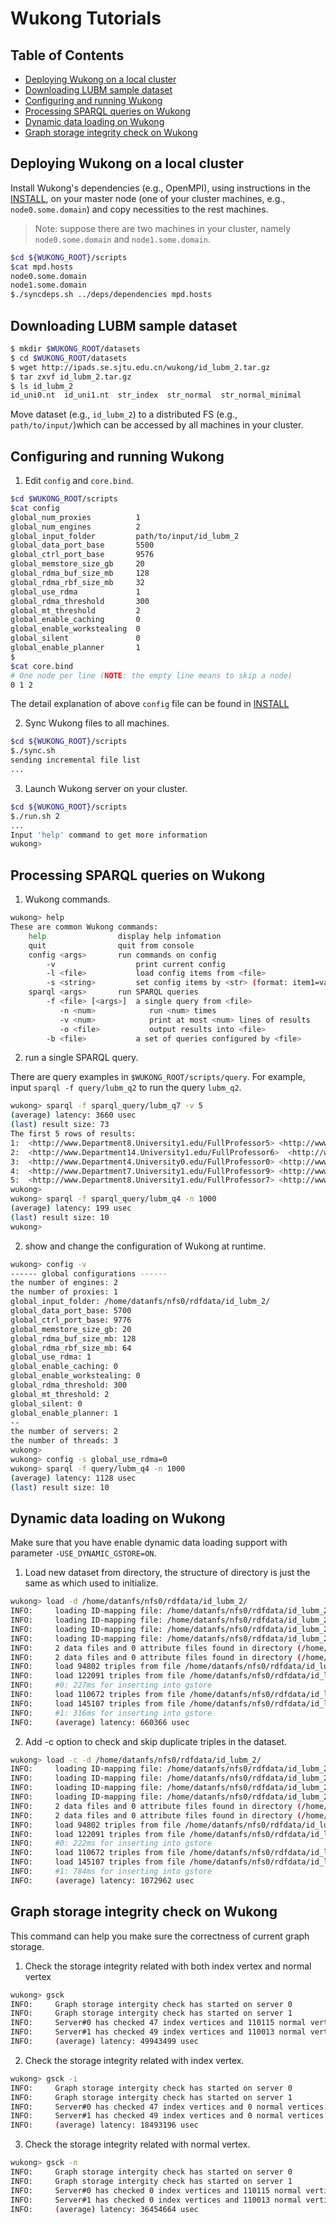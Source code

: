 # Wukong Tutorials

## Table of Contents

* [Deploying Wukong on a local cluster](#cluster)
* [Downloading LUBM sample dataset](#data)
* [Configuring and running Wukong](#run)
* [Processing SPARQL queries on Wukong](#query)
* [Dynamic data loading on Wukong](#load)
* [Graph storage integrity check on Wukong](#check)


<a name="cluster"></a>
## Deploying Wukong on a local cluster

Install Wukong's dependencies (e.g., OpenMPI), using instructions in the [INSTALL](./INSTALL.md#dep), on your master node (one of your cluster machines, e.g., `node0.some.domain`) and copy necessities to the rest machines.

> Note: suppose there are two machines in your cluster, namely `node0.some.domain` and `node1.some.domain`.


```bash
$cd ${WUKONG_ROOT}/scripts
$cat mpd.hosts
node0.some.domain
node1.some.domain
$./syncdeps.sh ../deps/dependencies mpd.hosts
```


<a name="data"></a>
## Downloading LUBM sample dataset

```bash
$ mkdir $WUKONG_ROOT/datasets
$ cd $WUKONG_ROOT/datasets
$ wget http://ipads.se.sjtu.edu.cn/wukong/id_lubm_2.tar.gz
$ tar zxvf id_lubm_2.tar.gz
$ ls id_lubm_2
id_uni0.nt  id_uni1.nt  str_index  str_normal  str_normal_minimal
```

Move dataset (e.g., `id_lubm_2`) to a distributed FS (e.g., `path/to/input/`)which can be accessed by all machines in your cluster.


<a name="run"></a>
## Configuring and running Wukong

1) Edit `config` and `core.bind`.

```bash
$cd $WUKONG_ROOT/scripts
$cat config
global_num_proxies          1
global_num_engines          2
global_input_folder         path/to/input/id_lubm_2
global_data_port_base       5500
global_ctrl_port_base       9576
global_memstore_size_gb     20
global_rdma_buf_size_mb     128
global_rdma_rbf_size_mb     32
global_use_rdma             1
global_rdma_threshold       300
global_mt_threshold         2
global_enable_caching       0
global_enable_workstealing  0
global_silent               0
global_enable_planner       1
$
$cat core.bind
# One node per line (NOTE: the empty line means to skip a node)
0 1 2
```

The detail explanation of above `config` file can be found in [INSTALL](./INSTALL.md#run)

2) Sync Wukong files to all machines.

```bash
$cd ${WUKONG_ROOT}/scripts
$./sync.sh
sending incremental file list
...
```

3) Launch Wukong server on your cluster.

```bash
$cd ${WUKONG_ROOT}/scripts
$./run.sh 2
...
Input 'help' command to get more information
wukong>
```


<a name="query"></a>
## Processing SPARQL queries on Wukong

1) Wukong commands.

```bash
wukong> help
These are common Wukong commands: 
    help                display help infomation
    quit                quit from console
    config <args>       run commands on config
        -v                  print current config
        -l <file>           load config items from <file>
        -s <string>         set config items by <str> (format: item1=val1&item2=...)
    sparql <args>       run SPARQL queries
        -f <file> [<args>]  a single query from <file>
           -n <num>            run <num> times
           -v <num>            print at most <num> lines of results
           -o <file>           output results into <file>
        -b <file>           a set of queries configured by <file>
```

2) run a single SPARQL query.

There are query examples in `$WUKONG_ROOT/scripts/query`. For example, input `sparql -f query/lubm_q2` to run the query `lubm_q2`.

```bash
wukong> sparql -f sparql_query/lubm_q7 -v 5
(average) latency: 3660 usec
(last) result size: 73
The first 5 rows of results: 
1:  <http://www.Department8.University1.edu/FullProfessor5> <http://www.Department8.University1.edu/UndergraduateStudent204>  <http://www.Department8.University1.edu/Course9>  
2:  <http://www.Department14.University1.edu/FullProfessor6>  <http://www.Department14.University1.edu/UndergraduateStudent141> <http://www.Department14.University1.edu/Course7> 
3:  <http://www.Department4.University0.edu/FullProfessor0> <http://www.Department4.University0.edu/UndergraduateStudent312>  <http://www.Department4.University0.edu/Course1>  
4:  <http://www.Department7.University1.edu/FullProfessor9> <http://www.Department7.University1.edu/UndergraduateStudent8>  <http://www.Department7.University1.edu/Course14> 
5:  <http://www.Department8.University1.edu/FullProfessor7> <http://www.Department8.University1.edu/UndergraduateStudent47> <http://www.Department8.University1.edu/Course13>
wukong>
wukong> sparql -f sparql_query/lubm_q4 -n 1000
(average) latency: 199 usec
(last) result size: 10
wukong>
```


2) show and change the configuration of Wukong at runtime.

```bash
wukong> config -v
------ global configurations ------
the number of engines: 2
the number of proxies: 1
global_input_folder: /home/datanfs/nfs0/rdfdata/id_lubm_2/
global_data_port_base: 5700
global_ctrl_port_base: 9776
global_memstore_size_gb: 20
global_rdma_buf_size_mb: 128
global_rdma_rbf_size_mb: 64
global_use_rdma: 1
global_enable_caching: 0
global_enable_workstealing: 0
global_rdma_threshold: 300
global_mt_threshold: 2
global_silent: 0
global_enable_planner: 1
--
the number of servers: 2
the number of threads: 3
wukong>
wukong> config -s global_use_rdma=0
wukong> sparql -f query/lubm_q4 -n 1000
(average) latency: 1128 usec
(last) result size: 10
```

<a name="load"></a>
## Dynamic data loading on Wukong

Make sure that you have enable dynamic data loading support with parameter `-USE_DYNAMIC_GSTORE=ON`.

1) Load new dataset from directory, the structure of directory is just the same as which used to initialize.

```bash
wukong> load -d /home/datanfs/nfs0/rdfdata/id_lubm_2/
INFO:     loading ID-mapping file: /home/datanfs/nfs0/rdfdata/id_lubm_2/str_index
INFO:     loading ID-mapping file: /home/datanfs/nfs0/rdfdata/id_lubm_2/str_normal
INFO:     loading ID-mapping file: /home/datanfs/nfs0/rdfdata/id_lubm_2/str_index
INFO:     loading ID-mapping file: /home/datanfs/nfs0/rdfdata/id_lubm_2/str_normal
INFO:     2 data files and 0 attribute files found in directory (/home/datanfs/nfs0/rdfdata/id_lubm_2/) at server 0
INFO:     2 data files and 0 attribute files found in directory (/home/datanfs/nfs0/rdfdata/id_lubm_2/) at server 1
INFO:     load 94802 triples from file /home/datanfs/nfs0/rdfdata/id_lubm_2/id_uni0.nt at server 0
INFO:     load 122091 triples from file /home/datanfs/nfs0/rdfdata/id_lubm_2/id_uni1.nt at server 0
INFO:     #0: 227ms for inserting into gstore
INFO:     load 110672 triples from file /home/datanfs/nfs0/rdfdata/id_lubm_2/id_uni0.nt at server 1
INFO:     load 145107 triples from file /home/datanfs/nfs0/rdfdata/id_lubm_2/id_uni1.nt at server 1
INFO:     #1: 316ms for inserting into gstore
INFO:     (average) latency: 660366 usec
```

2) Add -c option to check and skip duplicate triples in the dataset.

```bash
wukong> load -c -d /home/datanfs/nfs0/rdfdata/id_lubm_2/
INFO:     loading ID-mapping file: /home/datanfs/nfs0/rdfdata/id_lubm_2/str_index
INFO:     loading ID-mapping file: /home/datanfs/nfs0/rdfdata/id_lubm_2/str_normal
INFO:     loading ID-mapping file: /home/datanfs/nfs0/rdfdata/id_lubm_2/str_index
INFO:     loading ID-mapping file: /home/datanfs/nfs0/rdfdata/id_lubm_2/str_normal
INFO:     2 data files and 0 attribute files found in directory (/home/datanfs/nfs0/rdfdata/id_lubm_2/) at server 0
INFO:     2 data files and 0 attribute files found in directory (/home/datanfs/nfs0/rdfdata/id_lubm_2/) at server 1
INFO:     load 94802 triples from file /home/datanfs/nfs0/rdfdata/id_lubm_2/id_uni0.nt at server 0
INFO:     load 122091 triples from file /home/datanfs/nfs0/rdfdata/id_lubm_2/id_uni1.nt at server 0
INFO:     #0: 222ms for inserting into gstore
INFO:     load 110672 triples from file /home/datanfs/nfs0/rdfdata/id_lubm_2/id_uni0.nt at server 1
INFO:     load 145107 triples from file /home/datanfs/nfs0/rdfdata/id_lubm_2/id_uni1.nt at server 1
INFO:     #1: 784ms for inserting into gstore
INFO:     (average) latency: 1072962 usec
```

<a name="check"></a>
## Graph storage integrity check on Wukong
This command can help you make sure the correctness of current graph storage.

1) Check the storage integrity related with both index vertex and normal vertex

```bash
wukong> gsck
INFO:     Graph storage intergity check has started on server 0
INFO:     Graph storage intergity check has started on server 1
INFO:     Server#0 has checked 47 index vertices and 110115 normal vertices.
INFO:     Server#1 has checked 49 index vertices and 110013 normal vertices.
INFO:     (average) latency: 49943499 usec
```

2) Check the storage integrity related with index vertex.

```bash
wukong> gsck -i
INFO:     Graph storage intergity check has started on server 0
INFO:     Graph storage intergity check has started on server 1
INFO:     Server#0 has checked 47 index vertices and 0 normal vertices.
INFO:     Server#1 has checked 49 index vertices and 0 normal vertices.
INFO:     (average) latency: 18493196 usec
```

3) Check the storage integrity related with normal vertex.

```bash
wukong> gsck -n
INFO:     Graph storage intergity check has started on server 0
INFO:     Graph storage intergity check has started on server 1
INFO:     Server#0 has checked 0 index vertices and 110115 normal vertices.
INFO:     Server#1 has checked 0 index vertices and 110013 normal vertices.
INFO:     (average) latency: 36454664 usec
```

